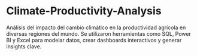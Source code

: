 # Climate-Productivity-Analysis
Análisis del impacto del cambio climático en la productividad agrícola en diversas regiones del mundo. Se utilizaron herramientas como SQL, Power BI y Excel para modelar datos, crear dashboards interactivos y generar insights clave.
